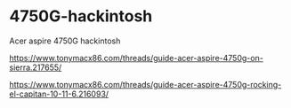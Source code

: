 # 4750G-hackintosh
Acer aspire 4750G hackintosh

https://www.tonymacx86.com/threads/guide-acer-aspire-4750g-on-sierra.217655/

https://www.tonymacx86.com/threads/guide-acer-aspire-4750g-rocking-el-capitan-10-11-6.216093/

